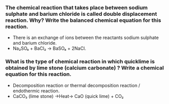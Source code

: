 ### The chemical reaction that takes place between sodium sulphate and barium chloride is called double displacement reaction. Why? Write the balanced chemical equation for this reaction.
* There is an exchange of ions between the reactants sodium sulphate and barium chloride. 
* Na₂SO₄ + BaCl₂ → BaSO₄ + 2NaCl. 

### What is the type of chemical reaction in which quicklime is obtained by lime stone (calcium carbonate) ? Write a chemical equation for this reaction.
* Decomposition reaction or thermal decomposition reaction / endothermic reaction. 
* CaCO₃ (lime stone) →Heat→  CaO (quick lime)  + CO₂
